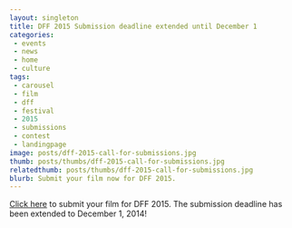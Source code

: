 ```yaml
---
layout: singleton
title: DFF 2015 Submission deadline extended until December 1
categories:
 - events
 - news
 - home
 - culture
tags:
 - carousel
 - film
 - dff
 - festival
 - 2015
 - submissions
 - contest
 - landingpage
image: posts/dff-2015-call-for-submissions.jpg
thumb: posts/thumbs/dff-2015-call-for-submissions.jpg
relatedthumb: posts/thumbs/dff-2015-call-for-submissions.jpg
blurb: Submit your film now for DFF 2015.
---
```


<a href="/submit/">Click here</a> to submit your film for DFF 2015. The submission deadline has been extended to December 1, 2014!